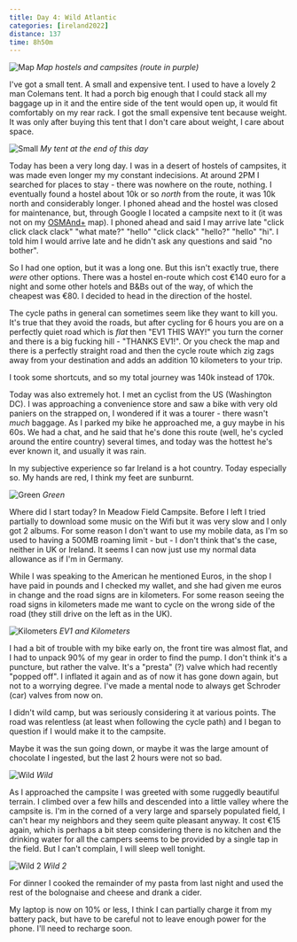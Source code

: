 ```yaml
--- 
title: Day 4: Wild Atlantic
categories: [ireland2022]
distance: 137
time: 8h50m
---
```


![Map](/images/ireland2022/20220809_map.jpg) 
*Map hostels and campsites (route in purple)*

I've got a small tent. A small and expensive tent. I used to have a lovely
2 man Colemans tent. It had a porch big enough that I could stack all my
baggage up in it and the entire side of the tent would open up, it would fit
comfortably on my rear rack. I got the small expensive tent because weight. It
was only after buying this tent that I don't care about weight, I care about
space.

![Small](/images/ireland2022/20220809_small.jpg) 
*My tent at the end of this day*

Today has been a very long day. I was in a desert of hostels of campsites, it
was made even longer my my constant indecisions. At around 2PM I searched for
places to stay - there was nowhere on the route, nothing. I eventually found a
hostel about 10k or so _north_ from the route, it was 10k north and
considerably longer. I phoned ahead and the hostel was closed for
maintenance, but, through Google I located a campsite next to it (it was not
on my [OSMAnd+](https://f-droid.org/en/packages/net.osmand.plus/) map). I phoned ahead and said I may arrive late "click click clack
clack" "what mate?" "hello" "click clack" "hello?" "hello" "hi". I told him I
would arrive late and he didn't ask any questions and said "no bother".

So I had one option, but it was a long one. But this isn't exactly true, there
_were_ other options. There was a hostel en-route which cost €140 euro for a
night and some other hotels and B&Bs out of the way, of which the cheapest was
€80. I decided to head in the direction of the hostel.

The cycle paths in general can sometimes seem like they want to kill you. It's
true that they avoid the roads, but after cycling for 6 hours you are on a
perfectly quiet road which is _flat_ then "EV1 THIS WAY!" you turn the corner
and there is a big fucking hill - "THANKS EV1!". Or you check the map and
there is a perfectly straight road and then the cycle route which zig zags
away from your destination and adds an addition 10 kilometers to your trip.

I took some shortcuts, and so my total journey was 140k instead of 170k.

Today was also extremely hot. I met an cyclist from the US (Washington DC). I
was approaching a convenience store and saw a bike with very old paniers on
the strapped on, I wondered if it was a tourer - there wasn't _much_ baggage.
As I parked my bike he approached me, a guy maybe in his 60s. We had a chat,
and he said that he's done this route (well, he's cycled around the entire
country) several times, and today was the hottest he's ever known it, and
usually it was rain.

In my subjective experience so far Ireland is a hot country. Today especially
so. My hands are red, I think my feet are sunburnt.

![Green](/images/ireland2022/20220809_green.jpg) 
*Green*

Where did I start today? In Meadow Field Campsite. Before I left I tried
partially to download some music on the Wifi but it was very slow and I only
got 2 albums. For some reason I don't want to use my mobile data, as I'm so
used to having a 500MB roaming limit - but - I don't think that's the case,
neither in UK or Ireland. It seems I can now just use my normal data allowance
as if I'm in Germany.

While I was speaking to the American he mentioned Euros, in the shop I have
paid in pounds and I checked my wallet, and she had given me euros in change
and the road signs are in kilometers. For some reason seeing the road signs in
kilometers made me want to cycle on the wrong side of the road (they still
drive on the left as in the UK).

![Kilometers](/images/ireland2022/20220809_kilo.jpg) 
*EV1 and Kilometers*

I had a bit of trouble with my bike early on, the front tire was almost flat,
and I had to unpack 90% of my gear in order to find the pump. I don't think
it's a puncture, but rather the valve. It's a "presta" (?) valve which had
recently "popped off". I inflated it again and as of now it has gone down
again, but not to a worrying degree. I've made a mental node to always get
Schroder (car) valves from now on.

I didn't wild camp, but was seriously considering it at various points. The
road was relentless (at least when following the cycle path) and I began to
question if I would make it to the campsite.

Maybe it was the sun going down, or maybe it was the large amount of chocolate
I ingested, but the last 2 hours were not so bad.

![Wild](/images/ireland2022/20220809_wild.jpg) 
*Wild*

As I approached the campsite I was greeted with some ruggedly beautiful
terrain. I climbed over a few hills and descended into a little valley where
the campsite is. I'm in the corned of a very large and sparsely populated
field, I can't hear my neighbors and they seem quite pleasant anyway. It cost
€15 again, which is perhaps a bit steep considering there is no kitchen and
the drinking water for all the campers seems to be provided by a single tap in
the field. But I can't complain, I will sleep well tonight.

![Wild 2](/images/ireland2022/20220809_wild2.jpg) 
*Wild 2*

For dinner I cooked the remainder of my pasta from last night and used the
rest of the bolognaise and cheese and drank a cider.

My laptop is now on 10% or less, I think I can partially charge it from my
battery pack, but have to be careful not to leave enough power for the phone.
I'll need to recharge soon.
